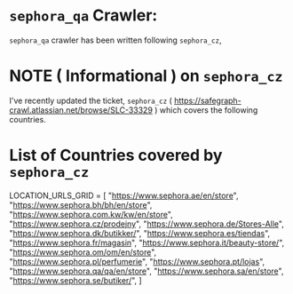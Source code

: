 # `sephora_qa` Crawler:

`sephora_qa` crawler has been written following `sephora_cz`,


# NOTE ( Informational ) on `sephora_cz`

I've recently updated the ticket, `sephora_cz` ( https://safegraph-crawl.atlassian.net/browse/SLC-33329 ) which covers the following countries. 

# List of Countries covered by `sephora_cz`

LOCATION_URLS_GRID = [
    "https://www.sephora.ae/en/store",
    "https://www.sephora.bh/bh/en/store",
    "https://www.sephora.com.kw/kw/en/store",
    "https://www.sephora.cz/prodejny",
    "https://www.sephora.de/Stores-Alle",
    "https://www.sephora.dk/butikker/",
    "https://www.sephora.es/tiendas",
    "https://www.sephora.fr/magasin",
    "https://www.sephora.it/beauty-store/",
    "https://www.sephora.om/om/en/store",
    "https://www.sephora.pl/perfumerie",
    "https://www.sephora.pt/lojas",
    "https://www.sephora.qa/qa/en/store",
    "https://www.sephora.sa/en/store",
    "https://www.sephora.se/butiker/",
] 

